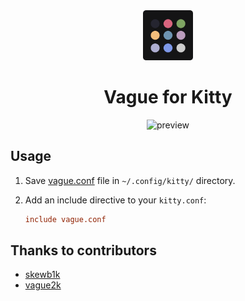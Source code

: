 <div align="center">
  <img height="80" alt="icon" src="https://github.com/vague-theme/vague/blob/main/assets/icon.png?raw=true" />
  <h1>Vague for Kitty</h1>
  <img alt="preview" src="https://github.com/user-attachments/assets/5589f855-fec1-4aea-a833-53b13caf690a" />
</div>

## Usage

1. Save [vague.conf](vague.conf) file in `~/.config/kitty/` directory.

2. Add an include directive to your `kitty.conf`:
   ```conf
   include vague.conf
   ```

## Thanks to contributors

- [skewb1k](https://github.com/skewb1k)
- [vague2k](https://github.com/vague2k)

